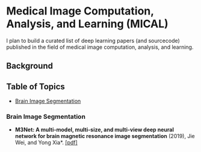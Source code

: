# Medical Image Computation, Analysis, and Learning (MICAL)

I plan to build a curated list of deep learning papers (and sourcecode) published in the field of medical image computation, analysis, and learning.

## Background

## Table of Topics
* [Brain Image Segmentation](#brain--image--segmentation)

### Brain Image Segmentation
- **M3Net: A multi-model, multi-size, and multi-view deep neural network for brain magnetic resonance image segmentation** (2019), Jie Wei, and Yong Xia*. [[pdf]](https://doi.org/10.1016/j.patcog.2019.03.004)
